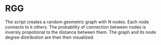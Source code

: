 # RGG
The script creates a random geometric graph with N nodes. Each node connects to k others. The probability of connection between nodes is inversly propotional to the distance between them. The graph and its node degree distribution are then then visualized.
